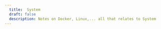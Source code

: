 ```yaml
---
  title:  System
  draft: false
  description: Notes on Docker, Linux,... all that relates to System
---
```

